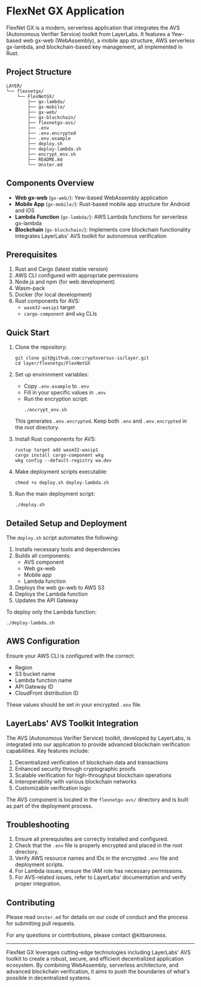 # FlexNet GX Application

FlexNet GX is a modern, serverless application that integrates the AVS (Autonomous Verifier Service) toolkit from LayerLabs. It features a Yew-based web gx-web (WebAssembly), a mobile app structure, AWS serverless gx-lambda, and blockchain-based key management, all implemented in Rust.

## Project Structure

```
LAYER/
└── flexnetgx/
    └── FlexNetGX/
        ├── gx-lambda/
        ├── gx-mobile/
        ├── gx-web/
        ├── gx-blockchain/
        ├── flexnetgx-avs/
        ├── .env
        ├── .env.encrypted
        ├── .env.example
        ├── deploy.sh
        ├── deploy-lambda.sh
        ├── encrypt_env.sh
        ├── README.md
        └── Unster.md
```

## Components Overview

- **Web gx-web** (`gx-web/`): Yew-based WebAssembly application
- **Mobile App** (`gx-mobile/`): Rust-based mobile app structure for Android and iOS
- **Lambda Function** (`gx-lambda/`): AWS Lambda functions for serverless gx-lambda
- **Blockchain** (`gx-blockchain/`): Implements core blockchain functionality Integrates LayerLabs' AVS toolkit for autonomous verification

## Prerequisites

1. Rust and Cargo (latest stable version)
2. AWS CLI configured with appropriate permissions
3. Node.js and npm (for web development)
4. Wasm-pack
5. Docker (for local development)
6. Rust components for AVS:
   - `wasm32-wasip1` target
   - `cargo-component` and `wkg` CLIs

## Quick Start

1. Clone the repository:
   ```
   git clone git@github.com:cryptoversus-io/layer.git
   cd layer/flexnetgx/FlexNetGX
   ```

2. Set up environment variables:
   - Copy `.env.example` to `.env`
   - Fill in your specific values in `.env`
   - Run the encryption script:
     ```
     ./encrypt_env.sh
     ```
   This generates `.env.encrypted`. Keep both `.env` and `.env.encrypted` in the root directory.

3. Install Rust components for AVS:
   ```
   rustup target add wasm32-wasip1
   cargo install cargo-component wkg
   wkg config --default-registry wa.dev
   ```

4. Make deployment scripts executable:
   ```
   chmod +x deploy.sh deploy-lambda.sh
   ```

5. Run the main deployment script:
   ```
   ./deploy.sh
   ```

## Detailed Setup and Deployment

The `deploy.sh` script automates the following:

1. Installs necessary tools and dependencies
2. Builds all components:
   - AVS component
   - Web gx-web
   - Mobile app
   - Lambda function
3. Deploys the web gx-web to AWS S3
4. Deploys the Lambda function
5. Updates the API Gateway

To deploy only the Lambda function:
```
./deploy-lambda.sh
```

## AWS Configuration

Ensure your AWS CLI is configured with the correct:
- Region
- S3 bucket name
- Lambda function name
- API Gateway ID
- CloudFront distribution ID

These values should be set in your encrypted `.env` file.

## LayerLabs' AVS Toolkit Integration

The AVS (Autonomous Verifier Service) toolkit, developed by LayerLabs, is integrated into our application to provide advanced blockchain verification capabilities. Key features include:

1. Decentralized verification of blockchain data and transactions
2. Enhanced security through cryptographic proofs
3. Scalable verification for high-throughput blockchain operations
4. Interoperability with various blockchain networks
5. Customizable verification logic

The AVS component is located in the `flexnetgx-avs/` directory and is built as part of the deployment process.

## Troubleshooting

1. Ensure all prerequisites are correctly installed and configured.
2. Check that the `.env` file is properly encrypted and placed in the root directory.
3. Verify AWS resource names and IDs in the encrypted `.env` file and deployment scripts.
4. For Lambda issues, ensure the IAM role has necessary permissions.
5. For AVS-related issues, refer to LayerLabs' documentation and verify proper integration.

## Contributing

Please read `Unster.md` for details on our code of conduct and the process for submitting pull requests.

For any questions or contributions, please contact @kitbaroness.

---

FlexNet GX leverages cutting-edge technologies including LayerLabs' AVS toolkit to create a robust, secure, and efficient decentralized application ecosystem. By combining WebAssembly, serverless architecture, and advanced blockchain verification, it aims to push the boundaries of what's possible in decentralized systems.